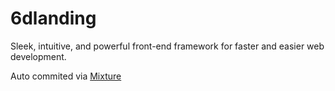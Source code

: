 # 6dlanding

Sleek, intuitive, and powerful front-end framework for faster and easier web development.

Auto commited via [Mixture](http://mixture.io)